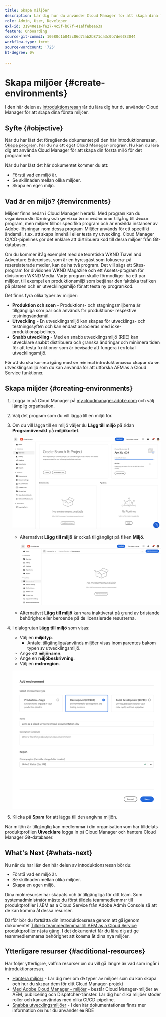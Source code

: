 ```yaml
---
title: Skapa miljöer
description: Lär dig hur du använder Cloud Manager för att skapa dina första miljöer.
role: Admin, User, Developer
exl-id: 31940e1e-fe27-4c5f-b67f-41affebea63a
feature: Onboarding
source-git-commit: 10580c1b045c86d76ab2b871ca3c0b7de6683044
workflow-type: tm+mt
source-wordcount: '725'
ht-degree: 0%

---
```


# Skapa miljöer {#create-environments}

I den här delen av [introduktionsresan](overview.md) får du lära dig hur du använder Cloud Manager för att skapa dina första miljöer.

## Syfte {#objective}

När du har läst det föregående dokumentet på den här introduktionsresan, [Skapa program](create-program.md), har du nu ett eget Cloud Manager-program. Nu kan du lära dig att använda Cloud Manager för att skapa din första miljö för det programmet.

När du har läst det här dokumentet kommer du att:

* Förstå vad en miljö är.
* Se skillnaden mellan olika miljöer.
* Skapa en egen miljö.

## Vad är en miljö? {#environments}

Miljöer finns nedan i Cloud Manager hierarki. Med program kan du organisera din lösning och ge vissa teammedlemmar tillgång till dessa program, men miljöer tillhör specifika program och är enskilda instanser av Adobe-lösningar inom dessa program. Miljöer används för ett specifikt ändamål, t.ex. att skapa innehåll eller testa ny utveckling. Cloud Manager CI/CD-pipelines gör det enklare att distribuera kod till dessa miljöer från Git-databaser.

Om du kommer ihåg exemplet med de teoretiska WKND Travel and Adventure Enterprises, som är en hyresgäst som fokuserar på reserelaterade medier, kan de ha två program. Det vill säga ett Sites-program för divisionen WKND Magazine och ett Assets-program för divisionen WKND Media. Varje program skulle förmodligen ha ett par miljöer, till exempel en produktionsmiljö som betjänar den faktiska trafiken på platsen och en utvecklingsmiljö för att testa ny programkod.

Det finns fyra olika typer av miljöer:

* **Produktion och scen** - Produktions- och stagningsmiljöerna är tillgängliga som par och används för produktions- respektive testningsändamål.
* **Utveckling** - En utvecklingsmiljö kan skapas för utvecklings- och testningssyften och kan endast associeras med icke-produktionspipelines.
* **Snabb utveckling** - Med en snabb utvecklingsmiljö (RDE) kan utvecklare snabbt distribuera och granska ändringar och minimera tiden för att testa funktioner som är bevisade att fungera i en lokal utvecklingsmiljö.

För att du ska komma igång med en minimal introduktionsresa skapar du en utvecklingsmiljö som du kan använda för att utforska AEM as a Cloud Service funktioner.

## Skapa miljöer {#creating-environments}

1. Logga in på Cloud Manager på [my.cloudmanager.adobe.com](https://my.cloudmanager.adobe.com/) och välj lämplig organisation.

1. Välj det program som du vill lägga till en miljö för.

1. Om du vill lägga till en miljö väljer du **Lägg till miljö** på sidan **Programöversikt** på **miljökortet**.

   ![Miljökort](/help/implementing/cloud-manager/assets/no-environments.png)

   * Alternativet **Lägg till miljö** är också tillgängligt på fliken **Miljö**.

     ![Fliken Miljö](/help/implementing/cloud-manager/assets/environments-tab.png)

   * Alternativet **Lägg till miljö** kan vara inaktiverat på grund av bristande behörighet eller beroende på de licensierade resurserna.

1. I dialogrutan **Lägg till miljö** som visas:

   * Välj en **miljötyp**.
      * Antalet tillgängliga/använda miljöer visas inom parentes bakom typen av utvecklingsmiljö.
   * Ange ett **miljönamn**.
   * Ange en **miljöbeskrivning**.
   * Välj en **molnregion**.

   ![Dialogrutan Lägg till miljö](/help/implementing/cloud-manager/assets/add-environment2.png)

1. Klicka på **Spara** för att lägga till den angivna miljön.

När miljön är tillgänglig kan medlemmar i din organisation som har tilldelats produktprofilen **Utvecklare** logga in på Cloud Manager och hantera Cloud Manager Git-databaser.

## What&#39;s Next {#whats-next}

Nu när du har läst den här delen av introduktionsresan bör du:

* Förstå vad en miljö är.
* Se skillnaden mellan olika miljöer.
* Skapa en egen miljö.

Dina molnresurser har skapats och är tillgängliga för ditt team. Som systemadministratör måste du först tilldela teammedlemmar till produktprofiler i AEM as a Cloud Service från Adobe Admin Console så att de kan komma åt dessa resurser.

Därför bör du fortsätta din introduktionsresa genom att gå igenom dokumentet [Tilldela teammedlemmar till AEM as a Cloud Service produktprofiler](assign-profiles-aem.md) nästa gång. I det dokumentet får du lära dig att ge teammedlemmarna behörighet att komma åt dina nya miljöer.

## Ytterligare resurser {#additional-resources}

Här följer ytterligare, valfria resurser om du vill gå längre än vad som ingår i introduktionsresan.

* [Hantera miljöer](/help/implementing/cloud-manager/manage-environments.md) - Lär dig mer om de typer av miljöer som du kan skapa och hur du skapar dem för ditt Cloud Manager-projekt
* [Med Adobe Cloud Manager - miljöer](https://experienceleague.adobe.com/docs/experience-manager-learn/cloud-service/cloud-manager/environments.html?lang=sv-SE) - består Cloud Manager-miljöer av AEM, publicering och Dispatcher-tjänster. Lär dig hur olika miljöer stöder roller och kan användas med olika CI/CD-pipeline.
* [Snabba utvecklingsmiljöer](/help/implementing/developing/introduction/rapid-development-environments.md) - I den här dokumentationen finns mer information om hur du använder en RDE
<!-- ERROR: Not Found (HTTP error 404) * [AEM Champion Tips and Tricks - Cloud Manager Environment Types](https://experienceleague.adobe.com/docs/experience-manager-learn/cloud-service/expert-resources/aem-champions/environment-types.md) - Watch this video for an overview of Cloud Manager environment types from an AEM champion. -->

